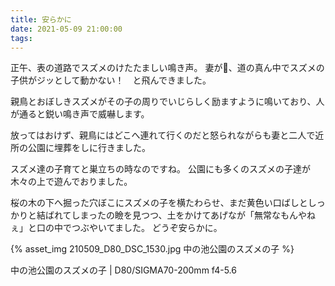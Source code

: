 ```yaml
---
title: 安らかに
date: 2021-05-09 21:00:00
tags:
---
```


正午、表の道路でスズメのけたたましい鳴き声。
妻が、道の真ん中でスズメの子供がジッとして動かない！　と飛んできました。

親鳥とおぼしきスズメがその子の周りでいじらしく励ますように鳴いており、人が通ると鋭い鳴き声で威嚇します。

放ってはおけず、親鳥にはどこへ連れて行くのだと怒られながらも妻と二人で近所の公園に埋葬をしに行きました。

スズメ達の子育てと巣立ちの時なのですね。
公園にも多くのスズメの子達が木々の上で遊んでおりました。

桜の木の下へ掘った穴ぼこにスズメの子を横たわらせ、まだ黄色い口ばしとしっかりと結ばれてしまったの瞼を見つつ、土をかけてあげなが「無常なもんやねぇ」と口の中でつぶやいてました。
どうぞ安らかに。

{% asset_img 210509_D80_DSC_1530.jpg 中の池公園のスズメの子 %}

中の池公園のスズメの子 | D80/SIGMA70-200mm f4-5.6